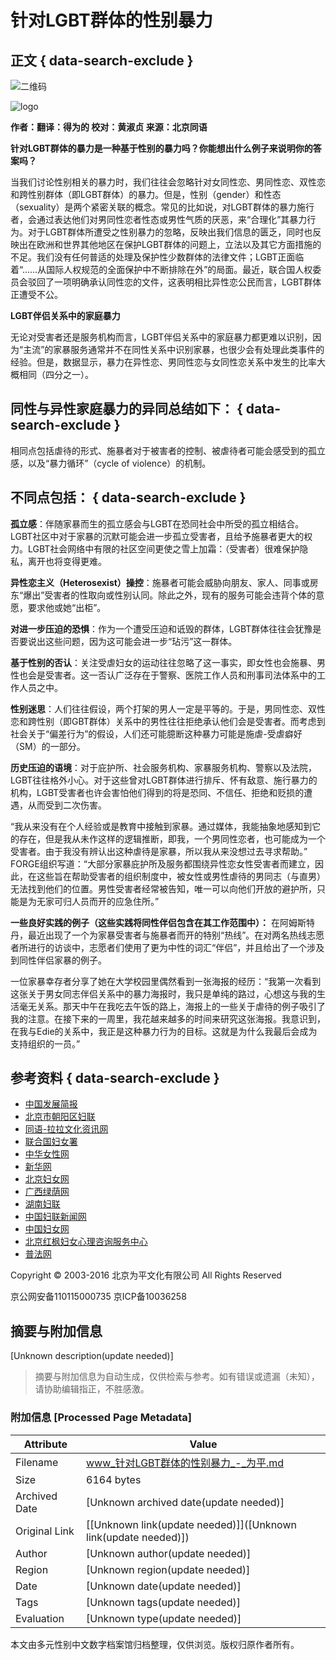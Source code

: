 # 针对LGBT群体的性别暴力

## 正文 { data-search-exclude }


![二维码](images/ewm.png)

![logo](images/logo.jpg)

**作者：翻译：得为的 校对：黄淑贞 来源：北京同语**

**针对LGBT群体的暴力是一种基于性别的暴力吗？你能想出什么例子来说明你的答案吗？**

当我们讨论性别相关的暴力时，我们往往会忽略针对女同性恋、男同性恋、双性恋和跨性别群体（即LGBT群体）的暴力。但是，性别（gender）和性态（sexuality）是两个紧密关联的概念。常见的比如说，对LGBT群体的暴力施行者，会通过表达他们对男同性恋者性态或男性气质的厌恶，来“合理化”其暴力行为。对于LGBT群体所遭受之性别暴力的忽略，反映出我们信息的匮乏，同时也反映出在欧洲和世界其他地区在保护LGBT群体的问题上，立法以及其它方面措施的不足。我们没有任何普适的处理及保护性少数群体的法律文件；LGBT正面临着“……从国际人权规范的全面保护中不断排除在外”的局面。最近，联合国人权委员会驳回了一项明确承认同性恋的文件，这表明相比异性恋公民而言，LGBT群体正遭受不公。

**LGBT伴侣关系中的家庭暴力**

无论对受害者还是服务机构而言，LGBT伴侣关系中的家庭暴力都更难以识别，因为“主流”的家暴服务通常并不在同性关系中识别家暴，也很少会有处理此类事件的经验。但是，数据显示，暴力在异性恋、男同性恋与女同性恋关系中发生的比率大概相同（四分之一）。

## **同性与异性家庭暴力的异同总结如下：** { data-search-exclude }

相同点包括虐待的形式、施暴者对于被害者的控制、被虐待者可能会感受到的孤立感，以及“暴力循环”（cycle of violence）的机制。

## **不同点包括：** { data-search-exclude }

**孤立感**：伴随家暴而生的孤立感会与LGBT在恐同社会中所受的孤立相结合。LGBT社区中对于家暴的沉默可能会进一步孤立受害者，且给予施暴者更大的权力。LGBT社会网络中有限的社区空间更使之雪上加霜：（受害者）很难保护隐私，离开也将变得更难。

**异性恋主义（Heterosexist）操控**：施暴者可能会威胁向朋友、家人、同事或房东“爆出”受害者的性取向或性别认同。除此之外，现有的服务可能会违背个体的意愿，要求他或她“出柜”。

**对进一步压迫的恐惧**：作为一个遭受压迫和诋毁的群体，LGBT群体往往会犹豫是否要说出这些问题，因为这可能会进一步“玷污”这一群体。

**基于性别的否认**：关注受虐妇女的运动往往忽略了这一事实，即女性也会施暴、男性也会是受害者。这一否认广泛存在于警察、医院工作人员和刑事司法体系中的工作人员之中。

**性别迷思**：人们往往假设，两个打架的男人一定是平等的。于是，男同性恋、双性恋和跨性别（即GBT群体）关系中的男性往往拒绝承认他们会是受害者。而考虑到社会关于“偏差行为”的假设，人们还可能臆断这种暴力可能是施虐-受虐癖好（SM）的一部分。

**历史压迫的语境**：对于庇护所、社会服务机构、家暴服务机构、警察以及法院，LGBT往往格外小心。对于这些曾对LGBT群体进行排斥、怀有敌意、施行暴力的机构，LGBT受害者也许会害怕他们得到的将是恐同、不信任、拒绝和贬损的遭遇，从而受到二次伤害。

“我从来没有在个人经验或是教育中接触到家暴。通过媒体，我能抽象地感知到它的存在，但是我从未作这样的逻辑推断，即我，一个男同性恋者，也可能成为一个受害者。由于我没有辨认出这种虐待是家暴，所以我从来没想过去寻求帮助。” FORGE组织写道：“大部分家暴庇护所及服务都围绕异性恋女性受害者而建立，因此，在这些旨在帮助受害者的组织制度中，被女性或男性虐待的男同志（与直男）无法找到他们的位置。男性受害者经常被告知，唯一可以向他们开放的避护所，只能是为无家可归人员而开的应急住所。”

**一些良好实践的例子（这些实践将同性伴侣包含在其工作范围中）：** 在阿姆斯特丹，最近出现了一个为家暴受害者与施暴者而开的特别“热线”。在对两名热线志愿者所进行的访谈中，志愿者们使用了更为中性的词汇“伴侣”，并且给出了一个涉及到同性伴侣家暴的例子。

一位家暴幸存者分享了她在大学校园里偶然看到一张海报的经历：“我第一次看到这张关于男女同志伴侣关系中的暴力海报时，我只是单纯的路过，心想这与我的生活毫无关系。那天中午在我吃去午饭的路上，海报上的一些关于虐待的例子吸引了我的注意。在接下来的一周里，我花越来越多的时间来研究这张海报。我意识到，在我与Edie的关系中，我正是这种暴力行为的目标。这就是为什么我最后会成为支持组织的一员。”

## 参考资料 { data-search-exclude }

- [中国发展简报](http://www.chinadevelopmentbrief.org.cn/)
- [北京市朝阳区妇联](http://www.cyw.com.cn/)
- [同语-拉拉文化资讯网](http://www.tongyulala.org/)
- [联合国妇女署](http://www.un.org/zh/aboutun/structure/unwomen/)
- [中华女性网](http://www.china-woman.com/rp/view?id=2)
- [新华网](http://www.xinhuanet.com/)
- [北京妇女网](http://www.bjwomen.gov.cn/web/static/articles/catalog_14/article_24006/24006.html)
- [广西绿荫网](htt://www.baidu.com)
- [湖南妇联](http://www.hnwomen.org.cn/)
- [中国妇联新闻网](htt://www.baidu.com)
- [中国妇女网](htt://www.baidu.com)
- [北京红枫妇女心理咨询服务中心](http://www.maple.org.cn)
- [普法网](htt://www.baidu.com)

Copyright © 2003-2016 北京为平文化有限公司 All Rights Reserved  

京公网安备110115000735 京ICP备10036258
<!-- tcd_original_link http://www.equality-beijing.org/violence.aspx?id=3 -->


## 摘要与附加信息

<!-- tcd_abstract -->
[Unknown description(update needed)]
<!-- tcd_abstract_end -->

> 摘要与附加信息为自动生成，仅供检索与参考。如有错误或遗漏（未知），请协助编辑指正，不胜感激。

### 附加信息 [Processed Page Metadata]

| Attribute       | Value                                  |
|-----------------|----------------------------------------|
| Filename        | www_针对LGBT群体的性别暴力_-_为平.md                             |
| Size            | 6164 bytes                           |
| Archived Date   | [Unknown archived date(update needed)]                             |
| Original Link   | [[Unknown link(update needed)]]([Unknown link(update needed)])                       |
| Author          | [Unknown author(update needed)]                               |
| Region          | [Unknown region(update needed)]                               |
| Date            | [Unknown date(update needed)]                                 |
| Tags            | [Unknown tags(update needed)]                                 |
| Evaluation            | [Unknown type(update needed)]                                 |
<!-- tcd_table_end -->

本文由多元性别中文数字档案馆归档整理，仅供浏览。版权归原作者所有。
